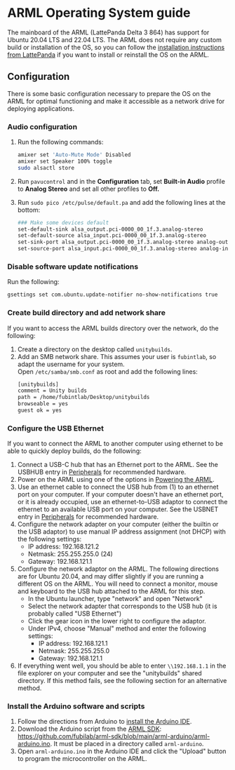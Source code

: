 # ARML Operating System guide

The mainboard of the ARML (LattePanda Delta 3 864) has support for Ubuntu 20.04 LTS and 22.04 LTS. The ARML does not require any custom build or installation of the OS, so you can follow the [installation instructions from LattePanda](https://docs.lattepanda.com/content/3rd_delta_edition/Operating_Systems_Ubuntu/) if you want to install or reinstall the OS on the ARML.

## Configuration

There is some basic configuration necessary to prepare the OS on the ARML for optimal functioning and make it accessible as a network drive for deploying applications.

### Audio configuration

1. Run the following commands:

    ```bash
    amixer set 'Auto-Mute Mode' Disabled
    amixer set Speaker 100% toggle
    sudo alsactl store
    ```
    
2. Run `pavucontrol` and in the **Configuration** tab, set **Built-in Audio** profile to **Analog Stereo** and set all other profiles to **Off.**

3. Run `sudo pico /etc/pulse/default.pa` and add the following lines at the bottom: 
    
    ```bash
    ### Make some devices default
    set-default-sink alsa_output.pci-0000_00_1f.3.analog-stereo
    set-default-source alsa_input.pci-0000_00_1f.3.analog-stereo
    set-sink-port alsa_output.pci-0000_00_1f.3.analog-stereo analog-output-speaker
    set-source-port alsa_input.pci-0000_00_1f.3.analog-stereo analog-input-mic
    ```
### Disable software update notifications
Run the following:
```bash
gsettings set com.ubuntu.update-notifier no-show-notifications true
```

### Create build directory and add network share
If you want to access the ARML builds directory over the network, do the following:
1. Create a directory on the desktop called `unitybuilds`.
2. Add an SMB network share. This assumes your user is `fubintlab`, so adapt the username for your system.  
    Open `/etc/samba/smb.conf` as root and add the following lines:
    ```bash
    [unitybuilds]
    comment = Unity builds
    path = /home/fubintlab/Desktop/unitybuilds
    browseable = yes
    guest ok = yes
    ```

### Configure the USB Ethernet
If you want to connect the ARML to another computer using ethernet to be able to quickly deploy builds, do the following:
1. Connect a USB-C hub that has an Ethernet port to the ARML. See the USBHUB entry in [Peripherals](./peripherals.md) for recommended hardware.
2. Power on the ARML using one of the options in [Powering the ARML](./power.md#powering-the-ar-magic-lantern).
3. Use an ethernet cable to connect the USB hub from (1) to an ethernet port on your computer. If your computer doesn't have an ethernet port, or it is already occupied, use an ethernet-to-USB adaptor to connect the ethernet to an available USB port on your computer. See the USBNET entry in [Peripherals](./peripherals.md) for recommended hardware.
4. Configure the network adapter on your computer (either the builtin or the USB adaptor) to use manual IP address assignment (not DHCP) with the following settings:
   - IP address: 192.168.121.2
   - Netmask: 255.255.255.0 (24)
   - Gateway: 192.168.121.1
5. Configure the network adaptor on the ARML. The following directions are for Ubuntu 20.04, and may differ slightly if you are running a different OS on the ARML. You will need to connect a monitor, mouse and keyboard to the USB hub attached to the ARML for this step.
   - In the Ubuntu launcher, type "network" and open "Network"
   - Select the network adapter that corresponds to the USB hub (it is probably called "USB Ethernet")
   - Click the gear icon in the lower right to configure the adaptor.
   - Under IPv4, choose "Manual" method and enter the following settings:
      - IP address: 192.168.121.1
      - Netmask: 255.255.255.0
      - Gateway: 192.168.121.1
6. If everything went well, you should be able to enter `\\192.168.1.1` in the file explorer on your computer and see the "unitybuilds" shared directory. If this method fails, see the following section for an alternative method.

### Install the Arduino software and scripts
1. Follow the directions from Arduino to [install the Arduino IDE](https://docs.arduino.cc/software/ide-v1/tutorials/Linux/).
2. Download the Arduino script from the [ARML SDK](https://github.com/fubilab/arml-sdk): https://github.com/fubilab/arml-sdk/blob/main/arml-arduino/arml-arduino.ino. It must be placed in a directory called `arml-arduino`.
3. Open `arml-arduino.ino` in the Arduino IDE and click the "Upload" button to program the microcontroller on the ARML.